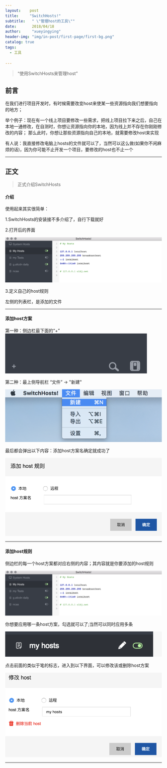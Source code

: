 ```yaml
---
layout:    post
title:     "SwitchHosts!"
subtitle:   " \"管理host的工具\""
date:       2018/04/18
author:     "xueyingying"
header-img: "img/in-post/first-page/first-bg.png"
catalog: true
tags:
  - 工具

---
```


> “使用SwitchHosts来管理host”


## 前言

在我们进行项目开发时，有时候需要改变host来使某一些资源指向我们想要指向的地方；

举个例子：现在有一个线上项目要修改一些需求，把线上项目拉下来之后，自己在本地一通修改，在自测时，你想让资源指向你的本地，因为线上并不存在你刚刚修改的内容；
那么此时，你想让那些资源指向自己的本地，就需要修改host来实现

有人说：我直接修改电脑上hosts的文件就可以了，当然可以这么做(如果你不闲麻烦的话)，因为你可能不止开发一个项目，要修改的host也不止一个

---

## 正文

> 正式介绍SwitchHosts

#### 介绍

使用起来其实很简单：

1.SwitchHosts的安装接不多介绍了，自行下载就好

2.打开后的界面

![Alt text](/img/in-post/switchhosts/hosts.png)

3.定义自己的host规则

左侧的列表栏，是添加的文件

---

#### 添加host方案

第一种：侧边栏最下面的“+”
![Alt text](/img/in-post/switchhosts/add-host1.png)

第二种：最上侧导航栏 “文件” -> "新建"

![Alt text](/img/in-post/switchhosts/add-host2.png) 

最后都会弹出以下内容：添加host方案名确定就成功了

![Alt text](/img/in-post/switchhosts/add-host3.png) 

---

#### 添加host规则

侧边栏的每一个host方案都对应右侧的内容；其内容就是你要添加的host规则

![Alt text](/img/in-post/switchhosts/hosts.png)

你想要应用哪一条host方案，勾选就可以了;当然可以同时应用多条

![Alt text](/img/in-post/switchhosts/add-host4.png) 

点击前面的类似于笔的标志，进入到以下界面，可以修改该或删除host方案

![Alt text](/img/in-post/switchhosts/delete-host.png) 

---






